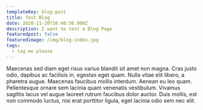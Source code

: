 ```yaml
---
templateKey: blog-post
title: Test Blog
date: 2020-11-20T16:40:56.000Z
description: I want to test a Blog Page
featuredpost: false
featuredimage: /img/blog-index.jpg
tags:
  - tag me please
---
```

Maecenas sed diam eget risus varius blandit sit amet non magna. Cras justo odio, dapibus ac facilisis in, egestas eget quam. Nulla vitae elit libero, a pharetra augue. Maecenas faucibus mollis interdum. Aenean eu leo quam. Pellentesque ornare sem lacinia quam venenatis vestibulum. Vivamus sagittis lacus vel augue laoreet rutrum faucibus dolor auctor. Duis mollis, est non commodo luctus, nisi erat porttitor ligula, eget lacinia odio sem nec elit.